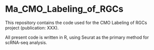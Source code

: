 # Ma_CMO_Labeling_of_RGCs
This repository contains the code used for the CMO Labeling of RGCs project (publication: XXX).

All present code is written in R, using Seurat as the primary method for scRNA-seq analysis.

